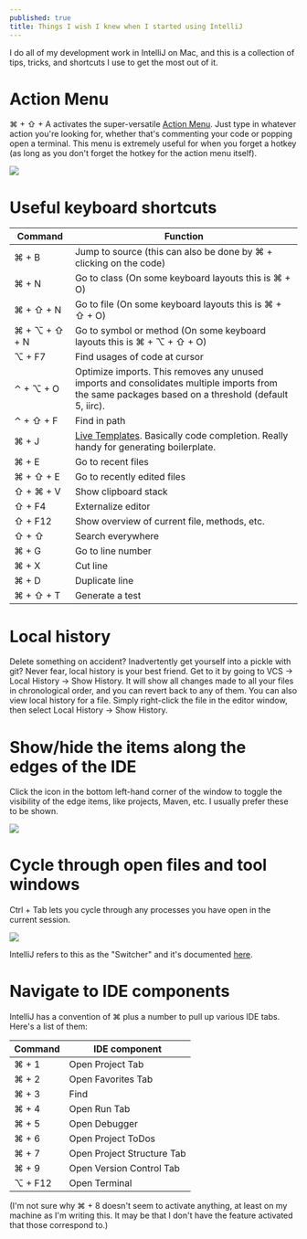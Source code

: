 ```yaml
---
published: true
title: Things I wish I knew when I started using IntelliJ
---
```

I do all of my development work in IntelliJ on Mac, and this is a collection of tips, tricks, and shortcuts I use to get the most out of it.

# Action Menu

⌘ + ⇧ + A activates the super-versatile [Action Menu](https://www.jetbrains.com/help/idea/navigating-to-action.html). Just type in whatever action you're looking for, whether that's commenting your code or popping open a terminal. This menu is extremely useful for when you forget a hotkey (as long as you don't forget the hotkey for the action menu itself).

![]({{site.cdn_path}}/2017/09/25/actionMenu.gif)

# Useful keyboard shortcuts

| Command | Function |
|---|---|
| ⌘ + B | Jump to source (this can also be done by ⌘ + clicking on the code) |
| ⌘ + N | Go to class (On some keyboard layouts this is ⌘ + O) |
| ⌘ + ⇧ + N | Go to file (On some keyboard layouts this is ⌘ + ⇧ + O) |
| ⌘ + ⌥ + ⇧ + N | Go to symbol or method (On some keyboard layouts this is ⌘ + ⌥ + ⇧ + O) |
| ⌥ + F7 | Find usages of code at cursor |
| ⌃ + ⌥ + O | Optimize imports. This removes any unused imports and consolidates multiple imports from the same packages based on a threshold (default 5, iirc). |
| ⌃ + ⇧ + F | Find in path |
| ⌘ + J | [Live Templates](https://www.jetbrains.com/help/idea/live-templates.html). Basically code completion. Really handy for generating boilerplate. |
| ⌘ + E | Go to recent files |
| ⌘ + ⇧ + E | Go to recently edited files |
| ⇧ + ⌘ + V | Show clipboard stack |
| ⇧ + F4 | Externalize editor |
| ⇧ + F12 | Show overview of current file, methods, etc. |
| ⇧ + ⇧ | Search everywhere |
| ⌘ + G | Go to line number |
| ⌘ + X | Cut line |
| ⌘ + D | Duplicate line |
| ⌘ + ⇧ + T | Generate a test |

# Local history

Delete something on accident? Inadvertently get yourself into a pickle with git? Never fear, local history is your best friend. Get to it by going to VCS -> Local History -> Show History. It will show all changes made to all your files in chronological order, and you can revert back to any of them. You can also view local history for a file. Simply right-click the file in the editor window, then select Local History -> Show History.

# Show/hide the items along the edges of the IDE

Click the icon in the bottom left-hand corner of the window to toggle the visibility of the edge items, like projects, Maven, etc. I usually prefer these to be shown.

![]({{site.cdn_path}}/2017/09/25/showHide.gif)

# Cycle through open files and tool windows

Ctrl + Tab lets you cycle through any processes you have open in the current session.

![]({{site.cdn_path}}/2017/09/25/tabCycle.gif)

IntelliJ refers to this as the "Switcher" and it's documented [here](https://www.jetbrains.com/help/idea/navigating-between-open-files-and-tool-windows.html).

# Navigate to IDE components

IntelliJ has a convention of ⌘ plus a number to pull up various IDE tabs. Here's a list of them:

| Command | IDE component |
|---|---|
| ⌘ + 1 | Open Project Tab |
| ⌘ + 2 | Open Favorites Tab |
| ⌘ + 3 | Find |
| ⌘ + 4 | Open Run Tab |
| ⌘ + 5 | Open Debugger |
| ⌘ + 6 | Open Project ToDos |
| ⌘ + 7 | Open Project Structure Tab |
| ⌘ + 9 | Open Version Control Tab |
| ⌥ + F12 | Open Terminal |

(I'm not sure why ⌘ + 8 doesn't seem to activate anything, at least on my machine as I'm writing this. It may be that I don't have the feature activated that those correspond to.)
